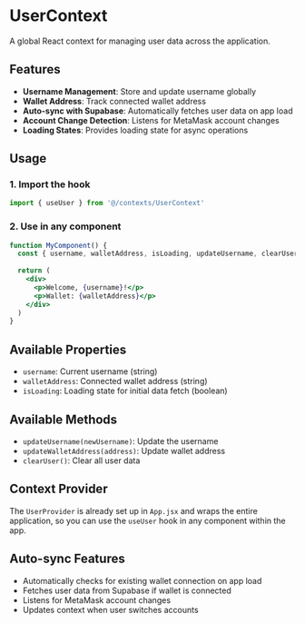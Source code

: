 # UserContext

A global React context for managing user data across the application.

## Features

- **Username Management**: Store and update username globally
- **Wallet Address**: Track connected wallet address
- **Auto-sync with Supabase**: Automatically fetches user data on app load
- **Account Change Detection**: Listens for MetaMask account changes
- **Loading States**: Provides loading state for async operations

## Usage

### 1. Import the hook
```jsx
import { useUser } from '@/contexts/UserContext'
```

### 2. Use in any component
```jsx
function MyComponent() {
  const { username, walletAddress, isLoading, updateUsername, clearUser } = useUser()
  
  return (
    <div>
      <p>Welcome, {username}!</p>
      <p>Wallet: {walletAddress}</p>
    </div>
  )
}
```

## Available Properties

- `username`: Current username (string)
- `walletAddress`: Connected wallet address (string)
- `isLoading`: Loading state for initial data fetch (boolean)

## Available Methods

- `updateUsername(newUsername)`: Update the username
- `updateWalletAddress(address)`: Update wallet address
- `clearUser()`: Clear all user data

## Context Provider

The `UserProvider` is already set up in `App.jsx` and wraps the entire application, so you can use the `useUser` hook in any component within the app.

## Auto-sync Features

- Automatically checks for existing wallet connection on app load
- Fetches user data from Supabase if wallet is connected
- Listens for MetaMask account changes
- Updates context when user switches accounts
